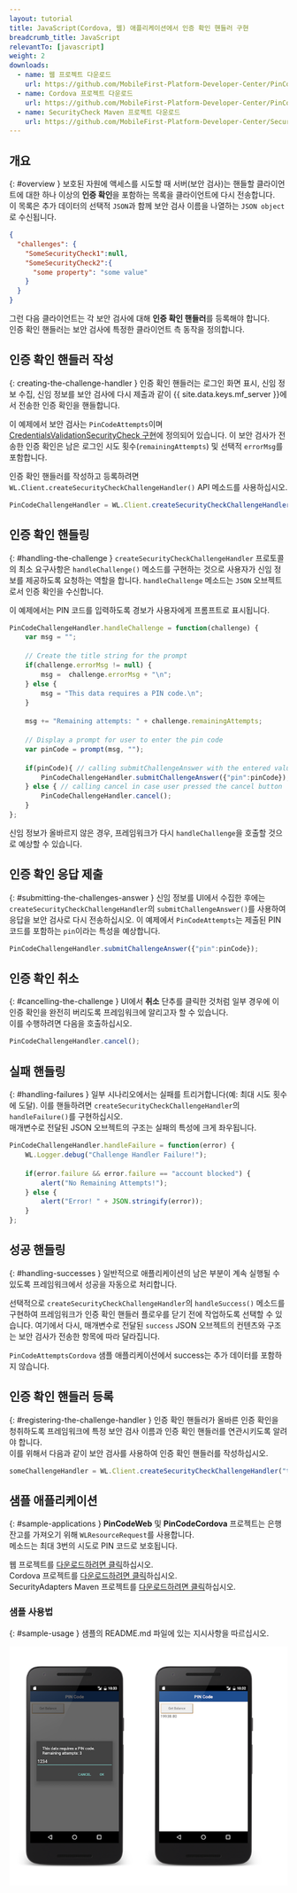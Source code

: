 ```yaml
---
layout: tutorial
title: JavaScript(Cordova, 웹) 애플리케이션에서 인증 확인 핸들러 구현
breadcrumb_title: JavaScript
relevantTo: [javascript]
weight: 2
downloads:
  - name: 웹 프로젝트 다운로드
    url: https://github.com/MobileFirst-Platform-Developer-Center/PinCodeWeb/tree/release80
  - name: Cordova 프로젝트 다운로드
    url: https://github.com/MobileFirst-Platform-Developer-Center/PinCodeCordova/tree/release80
  - name: SecurityCheck Maven 프로젝트 다운로드
    url: https://github.com/MobileFirst-Platform-Developer-Center/SecurityCheckAdapters/tree/release80
---
```

<!-- NLS_CHARSET=UTF-8 -->
## 개요
{: #overview }
보호된 자원에 액세스를 시도할 때 서버(보안 검사)는 핸들할 클라이언트에 대한 하나 이상의 **인증 확인**을 포함하는 목록을 클라이언트에 다시 전송합니다.   
이 목록은 추가 데이터의 선택적 `JSON`과 함께 보안 검사 이름을 나열하는 `JSON object`로 수신됩니다.

```json
{
  "challenges": {
    "SomeSecurityCheck1":null,
    "SomeSecurityCheck2":{
      "some property": "some value"
    }
  }
}
```

그런 다음 클라이언트는 각 보안 검사에 대해 **인증 확인 핸들러**를 등록해야 합니다.   
인증 확인 핸들러는 보안 검사에 특정한 클라이언트 측 동작을 정의합니다.

## 인증 확인 핸들러 작성
{: creating-the-challenge-handler }
인증 확인 핸들러는 로그인 화면 표시, 신임 정보 수집, 신임 정보를 보안 검사에 다시 제출과 같이 {{ site.data.keys.mf_server }}에서 전송한 인증 확인을 핸들합니다. 

이 예제에서 보안 검사는 `PinCodeAttempts`이며 [CredentialsValidationSecurityCheck 구현](../security-check)에 정의되어 있습니다. 이 보안 검사가 전송한 인증 확인은 남은 로그인 시도 횟수(`remainingAttempts`) 및 선택적 `errorMsg`를 포함합니다. 


인증 확인 핸들러를 작성하고 등록하려면 `WL.Client.createSecurityCheckChallengeHandler()`
API 메소드를 사용하십시오.

```javascript
PinCodeChallengeHandler = WL.Client.createSecurityCheckChallengeHandler("PinCodeAttempts");
```

## 인증 확인 핸들링
{: #handling-the-challenge }
`createSecurityCheckChallengeHandler` 프로토콜의 최소 요구사항은 `handleChallenge()` 메소드를 구현하는 것으로 사용자가 신임 정보를 제공하도록 요청하는 역할을 합니다. `handleChallenge` 메소드는 `JSON` 오브젝트로서 인증 확인을 수신합니다. 

이 예제에서는 PIN 코드를 입력하도록 경보가 사용자에게 프롬프트로 표시됩니다.

```javascript
PinCodeChallengeHandler.handleChallenge = function(challenge) {
    var msg = "";

    // Create the title string for the prompt
    if(challenge.errorMsg != null) {
        msg =  challenge.errorMsg + "\n";
    } else {
        msg = "This data requires a PIN code.\n";
    }

    msg += "Remaining attempts: " + challenge.remainingAttempts;

    // Display a prompt for user to enter the pin code     
    var pinCode = prompt(msg, "");

    if(pinCode){ // calling submitChallengeAnswer with the entered value
        PinCodeChallengeHandler.submitChallengeAnswer({"pin":pinCode});
    } else { // calling cancel in case user pressed the cancel button
        PinCodeChallengeHandler.cancel();   
    }                            
};
```

신임 정보가 올바르지 않은 경우, 프레임워크가 다시 `handleChallenge`을 호출할 것으로 예상할 수 있습니다. 

## 인증 확인 응답 제출
{: #submitting-the-challenges-answer }
신임 정보를 UI에서 수집한 후에는 `createSecurityCheckChallengeHandler`의 `submitChallengeAnswer()`를 사용하여 응답을 보안 검사로 다시 전송하십시오. 이 예제에서 `PinCodeAttempts`는 제출된 PIN 코드를 포함하는 `pin`이라는 특성을 예상합니다. 

```javascript
PinCodeChallengeHandler.submitChallengeAnswer({"pin":pinCode});
```

## 인증 확인 취소
{: #cancelling-the-challenge }
UI에서 **취소** 단추를 클릭한 것처럼 일부 경우에 이 인증 확인을 완전히 버리도록 프레임워크에 알리고자 할 수 있습니다.  
이를 수행하려면 다음을 호출하십시오. 

```javascript
PinCodeChallengeHandler.cancel();
```

## 실패 핸들링
{: #handling-failures }
일부 시나리오에서는 실패를 트리거합니다(예: 최대 시도 횟수에 도달). 이를 핸들하려면 `createSecurityCheckChallengeHandler`의 `handleFailure()`를 구현하십시오.   
매개변수로 전달된 JSON 오브젝트의 구조는 실패의 특성에 크게 좌우됩니다. 

```javascript
PinCodeChallengeHandler.handleFailure = function(error) {
    WL.Logger.debug("Challenge Handler Failure!");

    if(error.failure && error.failure == "account blocked") {
        alert("No Remaining Attempts!");  
    } else {
        alert("Error! " + JSON.stringify(error));
    }
};
```

## 성공 핸들링
{: #handling-successes }
일반적으로 애플리케이션의 남은 부분이 계속 실행될 수 있도록 프레임워크에서 성공을 자동으로 처리합니다.

선택적으로 `createSecurityCheckChallengeHandler`의 `handleSuccess()` 메소드를 구현하여 프레임워크가 인증 확인 핸들러 플로우를 닫기 전에 작업하도록 선택할 수 있습니다. 여기에서 다시, 매개변수로 전달된 `success` JSON 오브젝트의 컨텐츠와 구조는 보안 검사가 전송한 항목에 따라 달라집니다. 

`PinCodeAttemptsCordova` 샘플 애플리케이션에서 success는 추가 데이터를 포함하지 않습니다. 

## 인증 확인 핸들러 등록
{: #registering-the-challenge-handler }
인증 확인 핸들러가 올바른 인증 확인을 청취하도록 프레임워크에 특정 보안 검사 이름과 인증 확인 핸들러를 연관시키도록 알려야 합니다.  
이를 위해서 다음과 같이 보안 검사를 사용하여 인증 확인 핸들러를 작성하십시오. 

```javascript
someChallengeHandler = WL.Client.createSecurityCheckChallengeHandler("the-securityCheck-name");
```

## 샘플 애플리케이션
{: #sample-applications }
**PinCodeWeb** 및 **PinCodeCordova** 프로젝트는 은행 잔고를 가져오기 위해 `WLResourceRequest`를 사용합니다.  
메소드는 최대 3번의 시도로 PIN 코드로 보호됩니다. 

웹 프로젝트를 [다운로드하려면 클릭](https://github.com/MobileFirst-Platform-Developer-Center/PinCodeWeb/tree/release80)하십시오.   
Cordova 프로젝트를 [다운로드하려면 클릭](https://github.com/MobileFirst-Platform-Developer-Center/PinCodeCordova/tree/release80)하십시오.   
SecurityAdapters Maven 프로젝트를 [다운로드하려면 클릭](https://github.com/MobileFirst-Platform-Developer-Center/SecurityCheckAdapters/tree/release80)하십시오.   

### 샘플 사용법
{: #sample-usage }
샘플의 README.md 파일에 있는 지시사항을 따르십시오. 

![샘플 애플리케이션](pincode-attempts-cordova.png)
